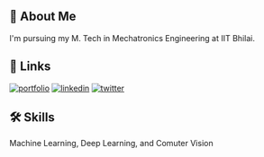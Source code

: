 ## 🚀 About Me
I'm pursuing my M. Tech in Mechatronics Engineering at IIT Bhilai.


## 🔗 Links
[![portfolio](https://img.shields.io/badge/my_portfolio-000?style=for-the-badge&logo=ko-fi&logoColor=white)]()
[![linkedin](https://img.shields.io/badge/linkedin-0A66C2?style=for-the-badge&logo=linkedin&logoColor=white)]([https://www.linkedin.com/](https://www.linkedin.com/in/mratunjay-singh-1866021b0/))
[![twitter](https://img.shields.io/badge/twitter-1DA1F2?style=for-the-badge&logo=twitter&logoColor=white)]()


## 🛠 Skills
Machine Learning, Deep Learning, and Comuter Vision

